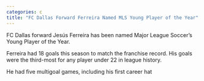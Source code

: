 ```yaml
---
categories: c
title: "FC Dallas Forward Ferreira Named MLS Young Player of the Year"
---
```


FC Dallas forward Jesús Ferreira has been named Major League Soccer’s Young Player of the Year.



Ferreira had 18 goals this season to match the franchise record. His goals were the third-most for any player under 22 in league history.



He had five multigoal games, including his first career hat